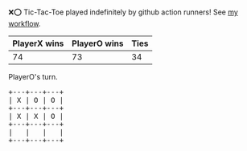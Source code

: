 :x::o: Tic-Tac-Toe played indefinitely by github action runners! See [my workflow](.github/workflows/play.yaml).

|PlayerX wins|PlayerO wins|Ties|
|-|-|-|
|74|73|34|

PlayerO's turn.

<pre>
+---+---+---+
| X | O | O |
+---+---+---+
| X | X | O |
+---+---+---+
|   |   |   |
+---+---+---+
</pre>